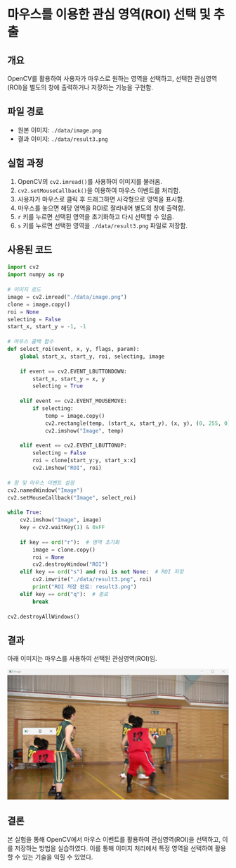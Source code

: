 # 마우스를 이용한 관심 영역(ROI) 선택 및 추출

## 개요
OpenCV를 활용하여 사용자가 마우스로 원하는 영역을 선택하고, 선택한 관심영역(ROI)을 별도의 창에 출력하거나 저장하는 기능을 구현함.

## 파일 경로
- 원본 이미지: `./data/image.png`
- 결과 이미지: `./data/result3.png`

## 실험 과정
1. OpenCV의 `cv2.imread()`를 사용하여 이미지를 불러옴.
2. `cv2.setMouseCallback()`을 이용하여 마우스 이벤트를 처리함.
3. 사용자가 마우스로 클릭 후 드래그하면 사각형으로 영역을 표시함.
4. 마우스를 놓으면 해당 영역을 ROI로 잘라내어 별도의 창에 출력함.
5. `r` 키를 누르면 선택된 영역을 초기화하고 다시 선택할 수 있음.
6. `s` 키를 누르면 선택한 영역을 `./data/result3.png` 파일로 저장함.

## 사용된 코드
```python
import cv2
import numpy as np

# 이미지 로드
image = cv2.imread("./data/image.png")
clone = image.copy()
roi = None
selecting = False
start_x, start_y = -1, -1

# 마우스 콜백 함수
def select_roi(event, x, y, flags, param):
    global start_x, start_y, roi, selecting, image
    
    if event == cv2.EVENT_LBUTTONDOWN:
        start_x, start_y = x, y
        selecting = True
    
    elif event == cv2.EVENT_MOUSEMOVE:
        if selecting:
            temp = image.copy()
            cv2.rectangle(temp, (start_x, start_y), (x, y), (0, 255, 0), 2)
            cv2.imshow("Image", temp)
    
    elif event == cv2.EVENT_LBUTTONUP:
        selecting = False
        roi = clone[start_y:y, start_x:x]
        cv2.imshow("ROI", roi)

# 창 및 마우스 이벤트 설정
cv2.namedWindow("Image")
cv2.setMouseCallback("Image", select_roi)

while True:
    cv2.imshow("Image", image)
    key = cv2.waitKey(1) & 0xFF
    
    if key == ord("r"):  # 영역 초기화
        image = clone.copy()
        roi = None
        cv2.destroyWindow("ROI")
    elif key == ord("s") and roi is not None:  # ROI 저장
        cv2.imwrite("./data/result3.png", roi)
        print("ROI 저장 완료: result3.png")
    elif key == ord("q"):  # 종료
        break

cv2.destroyAllWindows()
```

## 결과
아래 이미지는 마우스를 사용하여 선택된 관심영역(ROI)임.

![결과 이미지](./data/result3.png)

## 결론
본 실험을 통해 OpenCV에서 마우스 이벤트를 활용하여 관심영역(ROI)을 선택하고, 이를 저장하는 방법을 실습하였다. 이를 통해 이미지 처리에서 특정 영역을 선택하여 활용할 수 있는 기술을 익힐 수 있었다.
